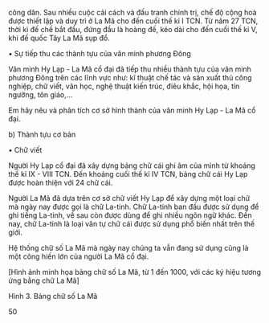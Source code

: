 công dân. Sau nhiều cuộc cải cách và đấu tranh chính trị, chế độ cộng hoà được thiết lập và duy trì ở La Mã cho đến cuối thế kỉ I TCN. Từ năm 27 TCN, thời kì đế chế bắt đầu, đứng đầu là hoàng đế, kéo dài cho đến cuối thế kỉ V, khi đế quốc Tây La Mã sụp đổ.

• Sự tiếp thu các thành tựu của văn minh phương Đông

Văn minh Hy Lạp - La Mã cổ đại đã tiếp thu nhiều thành tựu của văn minh phương Đông trên các lĩnh vực như: kĩ thuật chế tác và sản xuất thủ công nghiệp, chữ viết, văn học, nghệ thuật kiến trúc, điêu khắc, hội họa, tín ngưỡng, tôn giáo,...

Em hãy nêu và phân tích cơ sở hình thành của văn minh Hy Lạp - La Mã cổ đại.

b) Thành tựu cơ bản

• Chữ viết

Người Hy Lạp cổ đại đã xây dựng bảng chữ cái ghi âm của mình từ khoảng thế kỉ IX - VIII TCN. Đến khoảng cuối thế kỉ IV TCN, bảng chữ cái Hy Lạp được hoàn thiện với 24 chữ cái.

Người La Mã đã dựa trên cơ sở chữ viết Hy Lạp để xây dựng một loại chữ mà ngày nay được gọi là chữ La-tinh. Chữ La-tinh ban đầu được sử dụng để ghi tiếng La-tinh, về sau còn được dùng để ghi nhiều ngôn ngữ khác. Đến nay, chữ La-tinh là loại văn tự chữ cái được sử dụng phổ biến nhất trên thế giới.

Hệ thống chữ số La Mã mà ngày nay chúng ta vẫn đang sử dụng cũng là một công hiến lớn của người La Mã cổ đại.

[Hình ảnh minh họa bảng chữ số La Mã, từ 1 đến 1000, với các ký hiệu tương ứng bằng chữ La Mã]

Hình 3. Bảng chữ số La Mã

50